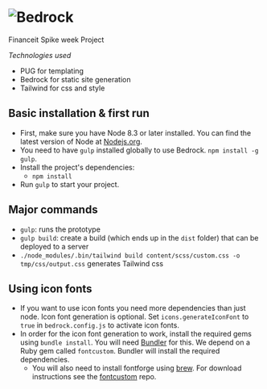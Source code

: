 # ![Bedrock](https://bedrockapp.org/wp-content/themes/bedrock/images/logo-black.svg)

Financeit Spike week Project

*Technologies used*
* PUG for templating
* Bedrock for static site generation
* Tailwind for css and style

## Basic installation & first run

* First, make sure you have Node 8.3 or later installed. You can find the latest version of Node at [Nodejs.org](https://nodejs.org/en/).
* You need to have `gulp` installed globally to use Bedrock. `npm install -g gulp`.
* Install the project's dependencies:
  * `npm install`
* Run `gulp` to start your project.

## Major commands

* `gulp`: runs the prototype
* `gulp build`: create a build (which ends up in the `dist` folder) that can be deployed to a server
* `./node_modules/.bin/tailwind build content/scss/custom.css -o tmp/css/output.css` generates Tailwind css

## Using icon fonts

* If you want to use icon fonts you need more dependencies than just node. Icon font generation is optional. Set `icons.generateIconFont` to `true` in `bedrock.config.js` to activate icon fonts.
* In order for the icon font generation to work, install the required gems using `bundle install`. You will need [Bundler](http://bundler.io) for this. We depend on a Ruby gem called `fontcustom`. Bundler will install the required dependencies.
    * You will also need to install fontforge using [brew](http://brew.sh). For download instructions see the [fontcustom](https://github.com/FontCustom/fontcustom#installation) repo.